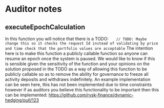 # Auditor notes

## executeEpochCalculation

In this function you will notice that there is a TODO: ```   // TODO: Maybe change this so it checks the request Id instead of validating by price and time check that the portfolio values are acceptable``` The intention here is to make this function a publicly callable function so anyone can resume an epoch once the system is paused. We would like to know if this is sensible given the sensitivity of the function and your opinions on the solution proposed in the TODO as a way of allowing this function to be publicly callable so as to remove the ability for governance to freeze all activity deposits and withdraws indefinitely. An example implementation can be seen here, this has not been implemented due to time constraints however if as auditors you believe this functionality to be important then this can be implemented: https://github.com/rysk-finance/dynamic-hedging/pull/123 

